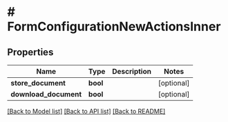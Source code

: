 # # FormConfigurationNewActionsInner

## Properties

Name | Type | Description | Notes
------------ | ------------- | ------------- | -------------
**store_document** | **bool** |  | [optional]
**download_document** | **bool** |  | [optional]

[[Back to Model list]](../../README.md#models) [[Back to API list]](../../README.md#endpoints) [[Back to README]](../../README.md)
